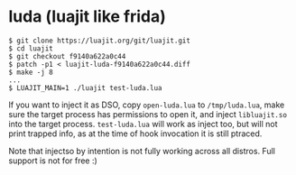 luda (luajit like frida)
========================

```
$ git clone https://luajit.org/git/luajit.git
$ cd luajit
$ git checkout f9140a622a0c44
$ patch -p1 < luajit-luda-f9140a622a0c44.diff
$ make -j 8
...
$ LUAJIT_MAIN=1 ./luajit test-luda.lua

```

If you want to inject it as DSO, copy `open-luda.lua` to `/tmp/luda.lua`, make sure the
target process has permissions to open it, and inject `libluajit.so` into the target
process.
`test-luda.lua` will work as inject too, but will not print trapped info, as at the time
of hook invocation it is still ptraced.

Note that injectso by intention is not fully working across all distros. Full support is not for free :)

